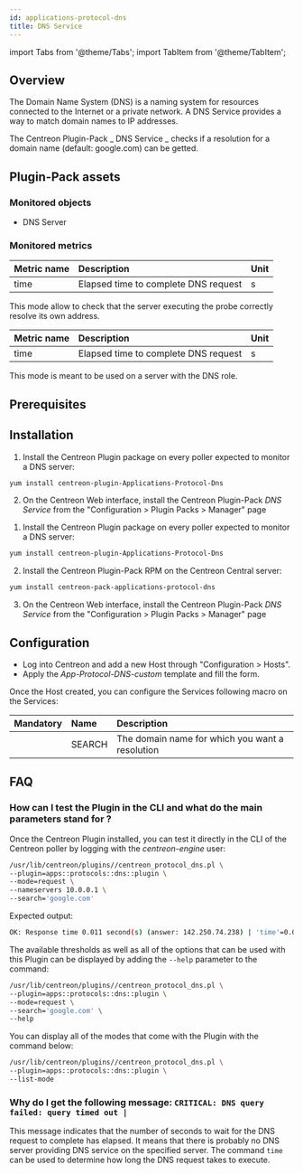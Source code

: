 ```yaml
---
id: applications-protocol-dns
title: DNS Service
---
```


import Tabs from '@theme/Tabs';
import TabItem from '@theme/TabItem';

## Overview

The Domain Name System (DNS) is a naming system for resources connected to the Internet or a private network. A DNS Service provides a way to match domain names to IP addresses.

The Centreon Plugin-Pack _ DNS Service _ checks if a resolution for a domain name (default: google.com) can be getted.

## Plugin-Pack assets

### Monitored objects

- DNS Server

### Monitored metrics

<Tabs groupId="sync">
<TabItem value="DNSRequest-1" label="DNSRequest">

| Metric name | Description                          | Unit |
| :---------- | :----------------------------------- | :--- |
| time        | Elapsed time to complete DNS request | s    |

This mode allow to check that the server executing the probe correctly resolve its own address.

</TabItem>
<TabItem value="DNSRequest-2" label="DNSRequest">

| Metric name | Description                          | Unit |
| :---------- | :----------------------------------- | :--- |
| time        | Elapsed time to complete DNS request | s    |

This mode is meant to be used on a server with the DNS role.

</TabItem>
</Tabs>

## Prerequisites

## Installation

<Tabs groupId="sync">
<TabItem value="Online IMP Licence & IT100 Editions" label="Online IMP Licence & IT100 Editions">

1. Install the Centreon Plugin package on every poller expected to monitor a DNS server:

```bash
yum install centreon-plugin-Applications-Protocol-Dns
```

2. On the Centreon Web interface, install the Centreon Plugin-Pack _DNS Service_ from the "Configuration > Plugin Packs > Manager" page

</TabItem>
<TabItem value="Offline IMP License" label="Offline IMP License">

1. Install the Centreon Plugin package on every poller expected to monitor a DNS server:

```bash
yum install centreon-plugin-Applications-Protocol-Dns
```

2. Install the Centreon Plugin-Pack RPM on the Centreon Central server:

```bash
yum install centreon-pack-applications-protocol-dns
```

3. On the Centreon Web interface, install the Centreon Plugin-Pack _DNS Service_ from the "Configuration > Plugin Packs > Manager" page

</TabItem>
</Tabs>

## Configuration

- Log into Centreon and add a new Host through "Configuration > Hosts".
- Apply the _App-Protocol-DNS-custom_ template and fill the form.

Once the Host created, you can configure the Services following macro on the Services:

| Mandatory | Name   | Description                                     |
| :-------- | :----- | :---------------------------------------------- |
|           | SEARCH | The domain name for which you want a resolution |

## FAQ

### How can I test the Plugin in the CLI and what do the main parameters stand for ?

Once the Centreon Plugin installed, you can test it directly in the CLI of the
Centreon poller by logging with the _centreon-engine_ user:

```bash
/usr/lib/centreon/plugins//centreon_protocol_dns.pl \
--plugin=apps::protocols::dns::plugin \
--mode=request \
--nameservers 10.0.0.1 \
--search='google.com'
```

Expected output:

```bash
OK: Response time 0.011 second(s) (answer: 142.250.74.238) | 'time'=0.011s;;;;
```

The available thresholds as well as all of the options that can be used with
this Plugin can be displayed by adding the `--help` parameter to the
command:

```bash
/usr/lib/centreon/plugins//centreon_protocol_dns.pl \
--plugin=apps::protocols::dns::plugin \
--mode=request \
--search='google.com' \
--help
```

You can display all of the modes that come with the Plugin with the command
below:

```bash
/usr/lib/centreon/plugins//centreon_protocol_dns.pl \
--plugin=apps::protocols::dns::plugin \
--list-mode
```

### Why do I get the following message: `CRITICAL: DNS query failed: query timed out |`

This message indicates that the number of seconds to wait for the DNS request to complete has elapsed.
It means that there is probably no DNS server providing DNS service on the specified server.
The command `time` can be used to determine how long the DNS request takes to execute.

